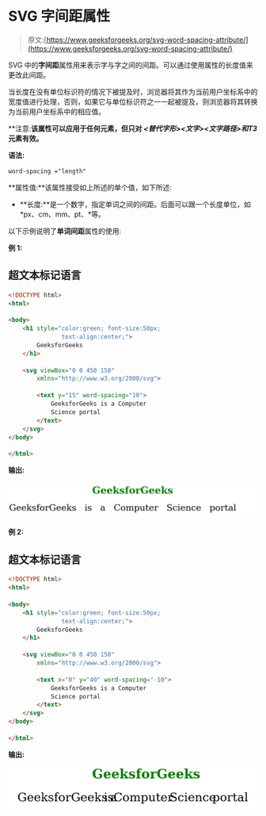 # SVG 字间距属性

> 原文:[https://www.geeksforgeeks.org/svg-word-spacing-attribute/](https://www.geeksforgeeks.org/svg-word-spacing-attribute/)

SVG 中的**字间距**属性用来表示字与字之间的间距。可以通过使用属性的长度值来更改此间距。

当长度在没有单位标识符的情况下被提及时，浏览器将其作为当前用户坐标系中的宽度值进行处理，否则，如果它与单位标识符之一一起被提及，则浏览器将其转换为当前用户坐标系中的相应值。

**注意:**该属性可以应用于任何元素，但只对 *<替代字形><文字><文字路径><tref>和<tspan>T3*元素有效。**

**语法:**

```html
word-spacing ="length"
```

**属性值:**该属性接受如上所述的单个值，如下所述:

*   **长度:**是一个数字，指定单词之间的间距。后面可以跟一个长度单位，如 *px、cm、mm、pt、*等。

以下示例说明了**单词间距**属性的使用:

**例 1:**

## 超文本标记语言

```html
<!DOCTYPE html>
<html>

<body>
    <h1 style="color:green; font-size:50px; 
               text-align:center;">
        GeeksforGeeks
    </h1>

    <svg viewBox="0 0 450 150" 
        xmlns="http://www.w3.org/2000/svg">

        <text y="15" word-spacing="10">
            GeeksforGeeks is a Computer 
            Science portal
        </text>
    </svg>
</body>

</html>
```

**输出:**

![](img/7b23d50061e847eff328b20c1cec9c86.png)

**例 2:**

## 超文本标记语言

```html
<!DOCTYPE html>
<html>

<body>
    <h1 style="color:green; font-size:50px; 
               text-align:center;">
        GeeksforGeeks
    </h1>

    <svg viewBox="0 0 450 150" 
        xmlns="http://www.w3.org/2000/svg">

        <text x="0" y="40" word-spacing="-10">
            GeeksforGeeks is a Computer 
            Science portal
        </text>
    </svg>
</body>

</html>
```

**输出:**

![](img/1f0161b3e187379ac5bddc3e462afb4d.png)